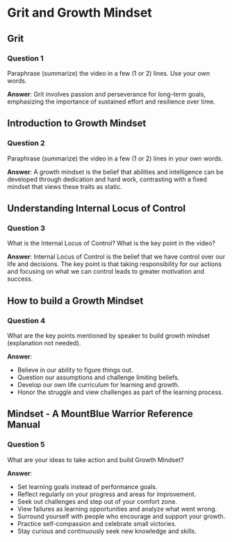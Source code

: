 # Grit and Growth Mindset

## Grit

### Question 1

Paraphrase (summarize) the video in a few (1 or 2) lines. Use your own words.

**Answer**: Grit involves passion and perseverance for long-term goals, emphasizing the importance of sustained effort and resilience over time.

## Introduction to Growth Mindset

### Question 2

Paraphrase (summarize) the video in a few (1 or 2) lines in your own words.

**Answer**: A growth mindset is the belief that abilities and intelligence can be developed through dedication and hard work, contrasting with a fixed mindset that views these traits as static.

## Understanding Internal Locus of Control

### Question 3

What is the Internal Locus of Control? What is the key point in the video?

**Answer**: Internal Locus of Control is the belief that we have control over our life and decisions. The key point is that taking responsibility for our actions and focusing on what we can control leads to greater motivation and success.

## How to build a Growth Mindset

### Question 4

What are the key points mentioned by speaker to build growth mindset (explanation not needed).

**Answer**:

- Believe in our ability to figure things out.
- Question our assumptions and challenge limiting beliefs.
- Develop our own life curriculum for learning and growth.
- Honor the struggle and view challenges as part of the learning process.

## Mindset - A MountBlue Warrior Reference Manual

### Question 5

What are your ideas to take action and build Growth Mindset?

**Answer**:

- Set learning goals instead of performance goals.
- Reflect regularly on your progress and areas for improvement.
- Seek out challenges and step out of your comfort zone.
- View failures as learning opportunities and analyze what went wrong.
- Surround yourself with people who encourage and support your growth.
- Practice self-compassion and celebrate small victories.
- Stay curious and continuously seek new knowledge and skills.
